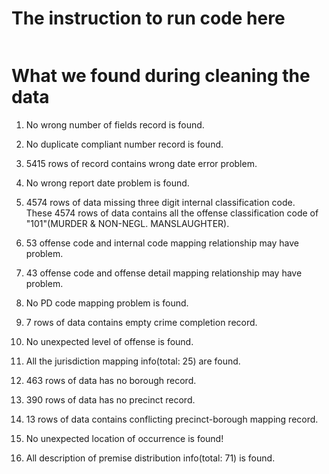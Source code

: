 # The instruction to run code here

```java

```
# What we found during cleaning the data

1. No wrong number of fields record is found.

2. No duplicate compliant number record is found.

3. 5415 rows of record contains wrong date error problem.

4. No wrong report date problem is found.

5. 4574 rows of data missing three digit internal classification code.  
   These 4574 rows of data contains all the offense classification code of "101"(MURDER & NON-NEGL. MANSLAUGHTER).

6. 53 offense code and internal code mapping relationship may have problem.

7. 43 offense code and offense detail mapping relationship may have problem.

8. No PD code mapping problem is found.

9. 7 rows of data contains empty crime completion record.

10. No unexpected level of offense is found.

11. All the jurisdiction mapping info(total: 25) are found.

12. 463 rows of data has no borough record.

13. 390 rows of data has no precinct record.

14. 13 rows of data contains conflicting precinct-borough mapping record.

15. No unexpected location of occurrence is found!

16. All description of premise distribution info(total: 71) is found.